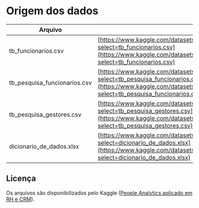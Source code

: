 # Origem dos dados

|Arquivo | Link |
| ------ | ------ |
| tb_funcionarios.csv | [https://www.kaggle.com/datasets/2e87aca9cfb969c5d6e89dbba2aba6d7b5a3cb769e43608a247859512197917d?select=tb_funcionarios.csv](https://www.kaggle.com/datasets/2e87aca9cfb969c5d6e89dbba2aba6d7b5a3cb769e43608a247859512197917d?select=tb_funcionarios.csv) |
| tb_pesquisa_funcionarios.csv | [https://www.kaggle.com/datasets/2e87aca9cfb969c5d6e89dbba2aba6d7b5a3cb769e43608a247859512197917d?select=tb_pesquisa_funcionarios.csv](https://www.kaggle.com/datasets/2e87aca9cfb969c5d6e89dbba2aba6d7b5a3cb769e43608a247859512197917d?select=tb_pesquisa_funcionarios.csv) |
| tb_pesquisa_gestores.csv | [https://www.kaggle.com/datasets/2e87aca9cfb969c5d6e89dbba2aba6d7b5a3cb769e43608a247859512197917d?select=tb_pesquisa_gestores.csv](https://www.kaggle.com/datasets/2e87aca9cfb969c5d6e89dbba2aba6d7b5a3cb769e43608a247859512197917d?select=tb_pesquisa_gestores.csv) |
| dicionario_de_dados.xlsx | [https://www.kaggle.com/datasets/2e87aca9cfb969c5d6e89dbba2aba6d7b5a3cb769e43608a247859512197917d?select=dicionario_de_dados.xlsx](https://www.kaggle.com/datasets/2e87aca9cfb969c5d6e89dbba2aba6d7b5a3cb769e43608a247859512197917d?select=dicionario_de_dados.xlsx)

## Licença

Os arquivos são disponibilizados pelo Kaggle ([People Analytics aplicado em RH e CRM](https://www.kaggle.com/datasets/2e87aca9cfb969c5d6e89dbba2aba6d7b5a3cb769e43608a247859512197917d)).